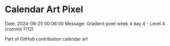 # Calendar Art Pixel

Date: 2024-08-25 00:06:00
Message: Gradient pixel week 4 day 4 - Level 4 (commit 7/12)

Part of GitHub contribution calendar art
